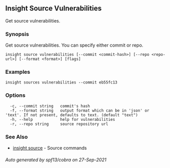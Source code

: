 ## Insight Source Vulnerabilities

Get source vulnerabilities.

### Synopsis

Get source vulnerabilities. You can specify either commit or repo.

```
insight source vulnerabilities [--commit <commit-hash>] [--repo <repo-url>] [--format <format>] [flags]
```

### Examples

```
insight sources vulnerabilities --commit eb55fc13
```

### Options

```
  -c, --commit string   commit's hash
  -f, --format string   output format which can be in 'json' or 'text'. If not present, defaults to text. (default "text")
  -h, --help            help for vulnerabilities
  -r, --repo string     source repository url
```

### See Also

* [insight source](insight_source.md)	 - Source commands

###### Auto generated by spf13/cobra on 27-Sep-2021

